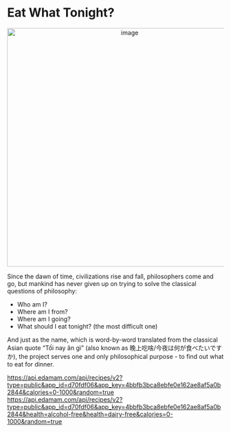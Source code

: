 # Eat What Tonight?
<p align="center">
<img width="554" alt="image" src="https://user-images.githubusercontent.com/97684152/219987070-0f0f3308-1dc9-4c1d-9dfa-fb69b4ca1a07.png">
 </p>

Since the dawn of time, civilizations rise and fall, philosophers come and go, but mankind has never given up on trying to solve the classical questions of philosophy: 
-	Who am I? 
-	Where am I from? 
-	Where am I going? 
-	What should I eat tonight? (the most difficult one)

And just as the name, which is word-by-word translated from the classical Asian quote “Tối nay ăn gì” (also known as 晚上吃啥/今夜は何が食べたいですか), the project serves one and only philosophical purpose - to find out what to eat for dinner.


https://api.edamam.com/api/recipes/v2?type=public&app_id=d70fdf06&app_key=4bbfb3bca8ebfe0e162ae8af5a0b2844&calories=0-1000&random=true
https://api.edamam.com/api/recipes/v2?type=public&app_id=d70fdf06&app_key=4bbfb3bca8ebfe0e162ae8af5a0b2844&health=alcohol-free&health=dairy-free&calories=0-1000&random=true
